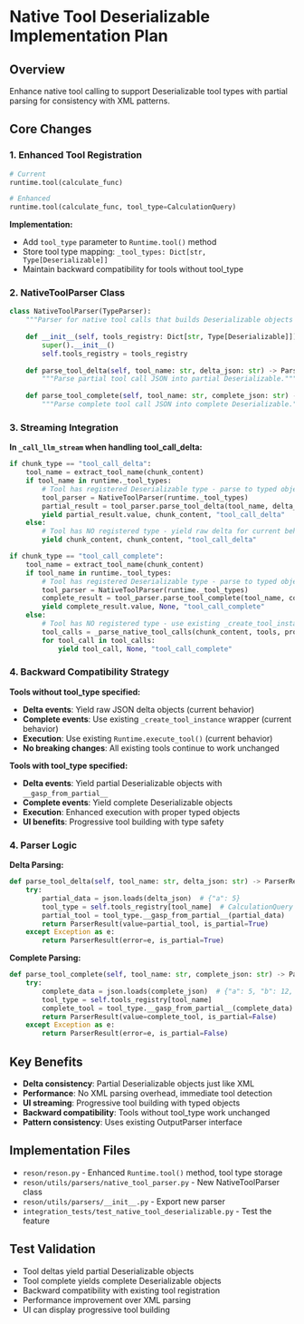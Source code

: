 # Native Tool Deserializable Implementation Plan

## Overview
Enhance native tool calling to support Deserializable tool types with partial parsing for consistency with XML patterns.

## Core Changes

### 1. Enhanced Tool Registration
```python
# Current
runtime.tool(calculate_func)

# Enhanced  
runtime.tool(calculate_func, tool_type=CalculationQuery)
```

**Implementation:**
- Add `tool_type` parameter to `Runtime.tool()` method
- Store tool type mapping: `_tool_types: Dict[str, Type[Deserializable]]`
- Maintain backward compatibility for tools without tool_type

### 2. NativeToolParser Class
```python
class NativeToolParser(TypeParser):
    """Parser for native tool calls that builds Deserializable objects from JSON deltas."""
    
    def __init__(self, tools_registry: Dict[str, Type[Deserializable]]):
        super().__init__()
        self.tools_registry = tools_registry
        
    def parse_tool_delta(self, tool_name: str, delta_json: str) -> ParserResult:
        """Parse partial tool call JSON into partial Deserializable."""
        
    def parse_tool_complete(self, tool_name: str, complete_json: str) -> ParserResult:
        """Parse complete tool call JSON into complete Deserializable."""
```

### 3. Streaming Integration
**In `_call_llm_stream` when handling tool_call_delta:**
```python
if chunk_type == "tool_call_delta":
    tool_name = extract_tool_name(chunk_content)
    if tool_name in runtime._tool_types:
        # Tool has registered Deserializable type - parse to typed object
        tool_parser = NativeToolParser(runtime._tool_types)
        partial_result = tool_parser.parse_tool_delta(tool_name, delta_json)
        yield partial_result.value, chunk_content, "tool_call_delta"
    else:
        # Tool has NO registered type - yield raw delta for current behavior
        yield chunk_content, chunk_content, "tool_call_delta"

if chunk_type == "tool_call_complete":
    tool_name = extract_tool_name(chunk_content)
    if tool_name in runtime._tool_types:
        # Tool has registered Deserializable type - parse to typed object
        tool_parser = NativeToolParser(runtime._tool_types)
        complete_result = tool_parser.parse_tool_complete(tool_name, complete_json)
        yield complete_result.value, None, "tool_call_complete"
    else:
        # Tool has NO registered type - use existing _create_tool_instance fallback
        tool_calls = _parse_native_tool_calls(chunk_content, tools, provider)
        for tool_call in tool_calls:
            yield tool_call, None, "tool_call_complete"
```

### 4. Backward Compatibility Strategy
**Tools without tool_type specified:**
- **Delta events**: Yield raw JSON delta objects (current behavior)
- **Complete events**: Use existing `_create_tool_instance` wrapper (current behavior)
- **Execution**: Use existing `Runtime.execute_tool()` (current behavior)
- **No breaking changes**: All existing tools continue to work unchanged

**Tools with tool_type specified:**
- **Delta events**: Yield partial Deserializable objects with `__gasp_from_partial__`
- **Complete events**: Yield complete Deserializable objects 
- **Execution**: Enhanced execution with proper typed objects
- **UI benefits**: Progressive tool building with type safety

### 4. Parser Logic
**Delta Parsing:**
```python
def parse_tool_delta(self, tool_name: str, delta_json: str) -> ParserResult:
    try:
        partial_data = json.loads(delta_json)  # {"a": 5}
        tool_type = self.tools_registry[tool_name]  # CalculationQuery
        partial_tool = tool_type.__gasp_from_partial__(partial_data)
        return ParserResult(value=partial_tool, is_partial=True)
    except Exception as e:
        return ParserResult(error=e, is_partial=True)
```

**Complete Parsing:**
```python
def parse_tool_complete(self, tool_name: str, complete_json: str) -> ParserResult:
    try:
        complete_data = json.loads(complete_json)  # {"a": 5, "b": 12, "operation": "add"}
        tool_type = self.tools_registry[tool_name]
        complete_tool = tool_type.__gasp_from_partial__(complete_data)
        return ParserResult(value=complete_tool, is_partial=False)
    except Exception as e:
        return ParserResult(error=e, is_partial=False)
```

## Key Benefits
- **Delta consistency**: Partial Deserializable objects just like XML
- **Performance**: No XML parsing overhead, immediate tool detection
- **UI streaming**: Progressive tool building with typed objects
- **Backward compatibility**: Tools without tool_type work unchanged
- **Pattern consistency**: Uses existing OutputParser interface

## Implementation Files
- `reson/reson.py` - Enhanced `Runtime.tool()` method, tool type storage
- `reson/utils/parsers/native_tool_parser.py` - New NativeToolParser class
- `reson/utils/parsers/__init__.py` - Export new parser
- `integration_tests/test_native_tool_deserializable.py` - Test the feature

## Test Validation
- Tool deltas yield partial Deserializable objects
- Tool complete yields complete Deserializable objects  
- Backward compatibility with existing tool registration
- Performance improvement over XML parsing
- UI can display progressive tool building
